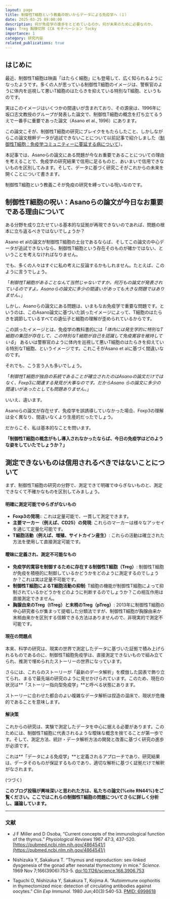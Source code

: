 ```yaml
---
layout: page
title: 制御性T細胞という教義の呪いからデータによる免疫学へ（１）
date: 2025-03-25 09:00:00
description: 何が免疫学の進歩をとどめているのか。何が未来のために必要なのか。
tags: Treg 胸腺切除 CCA モチベーション Tocky
importance: 1
category: 研究内容
related_publications: true
---
```

## はじめに

最近、制御性T細胞は映画「はたらく細胞」にも登場して、広く知られるようになったようです。多くの人が思っている制御性T細胞のイメージは、警察官のように体内を巡視して悪いT細胞のはたらきを抑えている特別なT細胞、というものです。

実はこのイメージはいくつかの間違いが含まれており、その源泉は、1996年に坂口志文教授のグループが発表した論文で、制御性T細胞の概念を打ち立てるうえで一番手に重要であった論文（Asano et al., 1996）にあります。

この論文こそが、制御性T細胞の研究にブレイクをもたらしたこと、しかしながらこの論文根幹データが追試できないことについて以前記事で紹介しました（[制御性T細胞：免疫学コミュニティーに蔓延する病について](https://monotockylab.github.io/japanese/2024-12-02/)）。

本記事では、Asanoらの論文にある問題が今なお重要であることについての理由を考えることで、免疫学の研究結果で信用に足るものと、あいまいで信用できないものを区別してみます。そして、データに基づく研究こそがこれからの未来を開くことについて書きます。

制御性T細胞という教義こそが免疫の研究を縛っている呪いなのです。

## 制御性T細胞の呪い：Asanoらの論文が今日なお重要である理由について

ある分野を成り立たせている基本的な証拠が再現できないのであれば、問題の根本に立ち返るべきではないでしょうか？

Asano et alの論文が制御性T細胞の土台であるならば、そしてこの論文の中心データが追試できないなら、制御性T細胞という存在そのものが確かではない、ということを考えなければなりません。

でも、多くの人々はすぐに私の考えに反論するかもしれません。たとえば、このように言うでしょう。

「_制御性T細胞があることなんて当然じゃないですか。何万もの論文が発表されているのですよ。Asanoらの論文に多少の間違いがあっても大きな問題ではありません。_」

しかし、Asanoらの論文にある問題は、いまもなお免疫学で重要な問題です。というのは、このAsano論文に基づいた誤ったイメージによって、T細胞のはたらきを調節しているすべての遺伝子と細胞の理解が歪められているからです。

この誤ったイメージとは、免疫学の教科書的には「_体内には発生学的に特別なT細胞の集団が存在して、この特別なT細胞が自己を認識して免疫寛容を維持している_」
あるいは警察官のように体内を巡視して悪いT細胞のはたらきを抑えている特別なT細胞、というイメージです。これこそがAsano et alに基づく間違いなのです。

それでも、こう言う人も多いでしょう。

「_制御性T細胞が独自の系統であることが確立されたのはAsanoの論文だけではなく、Foxp3に関連する発見が大事なのです。だからAsano らの論文に多少の間違いがあったとしても問題ありません。_」

いいえ、違います。

Asanoらの論文が存在せず、免疫学を誤誘導していなかった場合、Foxp3の理解は全く異なり、間違いなくより生産的だったでしょう。

だからこそ、私は基本的なことを問います。

**「制御性T細胞の概念がもし導入されなかったならば、今日の免疫学はどのような姿をしていたでしょうか？」**

## 測定できないものは信用されるべきではないことについて

まず、制御性T細胞の研究の分野で、測定できて明確でゆらぎないものと、測定できなくて不確かなものを区別してみましょう。

#### 明確に測定可能でゆらぎがないもの

- **Foxp3の発現:**: これは定量可能で、一貫して測定できます。
- **主要マーカー（例えば、CD25）の発現**: これらのマーカーは様々なアッセイを通じて定量化可能です。
- **T細胞活動（例えば、増殖、サイトカイン産生）**: これらの活動は確立された方法を使用して直接測定可能です。

#### 曖昧に定義され、測定不可能なもの
- **免疫学的寛容を制御するために存在する制御性T細胞（Treg）**: 制御性T細胞が免疫を積極的に制御しているかどうかをどのように測定するのでしょうか？これは実は定量不可能です。
- **制御性T細胞によるT細胞活動の抑制**: T細胞の機能が制御性T細胞によって抑制されているかどうかをどのように判断するのでしょうか？この相互作用は直接測定できません。
- **胸腺由来のTreg（tTreg）と末梢のTreg（pTreg）**: 2013年に制御性T細胞の中心研究者らが集まって提唱した分類法ですが、制御性T細胞が胸腺由来か末梢由来かを区別する信頼できる方法はありませんので、非現実的で測定不可能です。

#### 現在の問題点
本来、科学の研究は、現実の世界で測定したデータに基づいた証拠で積み上げられるものであるのに、制御性T細胞免疫学は、直接測定できないもので組み立てられ、推測で埋められたストーリーの世界になっています。

さらには、これらのストーリーが「最新のデータ解析」を模倣した図表で飾り立てられ、まるで最先端の研究のように見せかけられています。このため、現在の状況は**「ストーリー指向型免疫学」**と呼べる状態にあります。

ストーリーに合わせた都合のよい複雑なデータ解析は捏造の温床で、現状が危機的であることを意味します。

#### 解決策
これからの研究は、実験で測定したデータを中心に据える必要があります。このためには、制御性T細胞に代表されるような曖昧な概念を捨てることが第一歩です。そして、測定方法、統計・データ解析方法の開発と改善に基づく研究の進歩が必須です。

これは**「データによる免疫学」**と定義されるアプローチであり、研究結果は、データそのものが保証するものであり、適切な解析に基づく証拠だけで解釈がなされます。

(つづく)

**このブログ投稿が興味深いと思われた方は、私たちの論文{%cite RN44%}をご覧ください。ここではこれらの制御性T細胞の問題についてさらに詳しく分析し、議論しています。**

---

### 文献

- J F Miller and D Osoba, “Current concepts of the immunological function of the thymus.” *Physiological Reviews* 1967 47:3, 437-520. [https://pubmed.ncbi.nlm.nih.gov/4864541/](https://pubmed.ncbi.nlm.nih.gov/4864541/)

- Nishizuka Y, Sakakura T. “Thymus and reproduction: sex-linked dysgenesia of the gonad after neonatal thymectomy in mice.” *Science.* 1969 Nov 7;166(3906):753-5. [doi:10.1126/science.166.3906.753](https://doi.org/10.1126/science.166.3906.753)

- Taguchi O, Nishizuka Y, Sakakura T, Kojima A. “Autoimmune oophoritis in thymectomized mice: detection of circulating antibodies against oocytes.” *Clin Exp Immunol.* 1980 Jun;40(3):540-53. [PMID: 6998618](https://pubmed.ncbi.nlm.nih.gov/6998618/)
